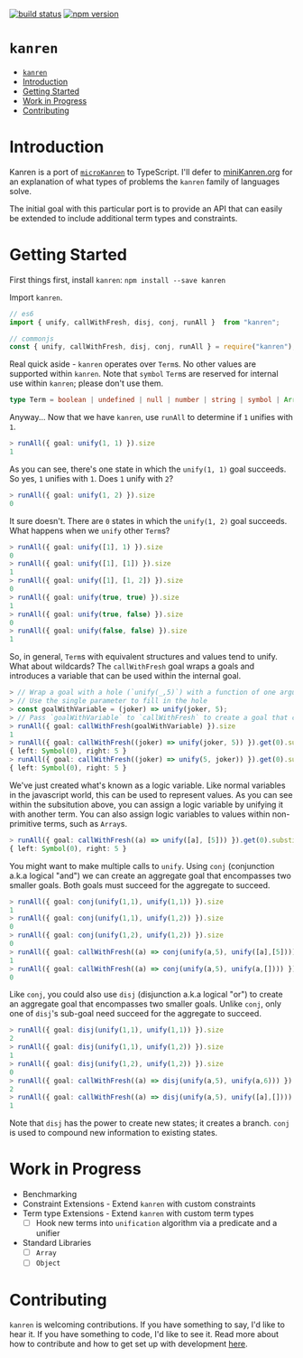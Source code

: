 [![build status](https://api.travis-ci.org/joshcox/kanren.png?branch=master)](http://travis-ci.org/joshcox/kanren)
[![npm version](https://badge.fury.io/js/kanren.svg)](https://badge.fury.io/js/kanren)

# `kanren`
- [`kanren`](#kanren)
- [Introduction](#introduction)
- [Getting Started](#getting-started)
- [Work in Progress](#work-in-progress)
- [Contributing](#contributing)

# Introduction
Kanren is a port of [`microKanren`](https://github.com/jasonhemann/microKanren) to TypeScript. I'll defer to [miniKanren.org](http://minikanren.org/) for an explanation of what types of problems the `kanren` family of languages solve.

The initial goal with this particular port is to provide an API that can easily be extended to include additional term types and constraints.

# Getting Started
First things first, install `kanren`: `npm install --save kanren`

Import `kanren`.
```typescript
// es6
import { unify, callWithFresh, disj, conj, runAll }  from "kanren";

// commonjs
const { unify, callWithFresh, disj, conj, runAll } = require("kanren");
```

Real quick aside - `kanren` operates over `Term`s. No other values are supported within `kanren`. Note that `symbol` `Term`s are reserved for internal use within `kanren`; please don't use them.
```typescript
type Term = boolean | undefined | null | number | string | symbol | Array<any>;
```

Anyway... Now that we have `kanren`, use `runAll` to determine if `1` unifies with `1`.

```typescript
> runAll({ goal: unify(1, 1) }).size
1
```

As you can see, there's one state in which the `unify(1, 1)` goal succeeds. So yes, `1` unifies with `1`.
Does `1` unify with `2`?

```typescript
> runAll({ goal: unify(1, 2) }).size
0
```

It sure doesn't. There are `0` states in which the `unify(1, 2)` goal succeeds. What happens when we `unify` other `Term`s?

```typescript
> runAll({ goal: unify([1], 1) }).size
0
> runAll({ goal: unify([1], [1]) }).size
1
> runAll({ goal: unify([1], [1, 2]) }).size
0
> runAll({ goal: unify(true, true) }).size
1
> runAll({ goal: unify(true, false) }).size
0
> runAll({ goal: unify(false, false) }).size
1
```

So, in general, `Term`s with equivalent structures and values tend to unify. What about wildcards? The `callWithFresh` goal wraps a goals and introduces a variable that can be used within the internal goal.

```typescript
> // Wrap a goal with a hole (`unify(_,5)`) with a function of one argument.
> // Use the single parameter to fill in the hole
> const goalWithVariable = (joker) => unify(joker, 5);
> // Pass `goalWithVariable` to `callWithFresh` to create a goal that creates a logic variable
> runAll({ goal: callWithFresh(goalWithVariable) }).size
1
> runAll({ goal: callWithFresh((joker) => unify(joker, 5)) }).get(0).substitution.get(0)
{ left: Symbol(0), right: 5 }
> runAll({ goal: callWithFresh((joker) => unify(5, joker)) }).get(0).substitution.get(0)
{ left: Symbol(0), right: 5 }
```

We've just created what's known as a logic variable. Like normal variables in the javascript world, this can be used to represent values. As you can see within the subsitution above, you can assign a logic variable by unifying it with another term. You can also assign logic variables to values within non-primitive terms, such as `Array`s.

```typescript
> runAll({ goal: callWithFresh((a) => unify([a], [5])) }).get(0).substitution.get(0)
{ left: Symbol(0), right: 5 }
```

You might want to make multiple calls to `unify`. Using `conj` (conjunction a.k.a logical "and") we can create an aggregate goal that encompasses two smaller goals. Both goals must succeed for the aggregate to succeed.

```typescript
> runAll({ goal: conj(unify(1,1), unify(1,1)) }).size
1
> runAll({ goal: conj(unify(1,1), unify(1,2)) }).size
0
> runAll({ goal: conj(unify(1,2), unify(1,2)) }).size
0
> runAll({ goal: callWithFresh((a) => conj(unify(a,5), unify([a],[5]))) }).size
1
> runAll({ goal: callWithFresh((a) => conj(unify(a,5), unify(a,[]))) }).size
0
```

Like `conj`, you could also use `disj` (disjunction a.k.a logical "or") to create an aggregate goal that encompasses two smaller goals. Unlike `conj`, only one of `disj`'s sub-goal need succeed for the aggregate to succeed.

```typescript
> runAll({ goal: disj(unify(1,1), unify(1,1)) }).size
2
> runAll({ goal: disj(unify(1,1), unify(1,2)) }).size
1
> runAll({ goal: disj(unify(1,2), unify(1,2)) }).size
0
> runAll({ goal: callWithFresh((a) => disj(unify(a,5), unify(a,6))) }).size
2
> runAll({ goal: callWithFresh((a) => disj(unify(a,5), unify([a],[]))) }).size
1
```

Note that `disj` has the power to create new states; it creates a branch. `conj` is used to compound new information to existing states.

# Work in Progress
* Benchmarking
* Constraint Extensions - Extend `kanren` with custom constraints
* Term type Extensions - Extend `kanren` with custom term types
  * [ ] Hook new terms into `unification` algorithm via a predicate and a unifier
* Standard Libraries
  * [ ] `Array`
  * [ ] `Object`

# Contributing
`kanren` is welcoming contributions. If you have something to say, I'd like to hear it. If you have something to code, I'd like to see it. Read more about how to contribute and how to get set up with development [here](./.github/CONTRIBUTING.md).